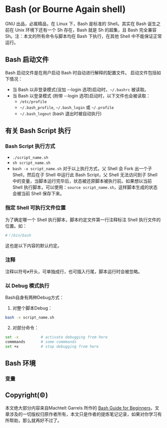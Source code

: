 # Bash (or Bourne Again shell)
GNU 出品，必属精品，在 Linux 下，Bash 是标准的 Shell。其实在 Bash 诞生之前在 Unix 环境下还有一个 Sh 存在，Bash 就是 Sh 的超集，且 Bash 完全兼容 Sh。注：本文的所有命令与脚本均在 Bash 下执行，在其他 Shell 中不能保证正常运行。

## Bash 启动文件
Bash 启动文件是在用户启动 Bash 时自动进行解释的配置文件。
启动文件包括如下情况：
- 当 Bash 以非登录模式(没加 --login 选项)启动时，`~/.bashrc` 被读取。
- 当 Bash 以登录模式 (附带 --login 选项)启动时，以下文件也会被读取：
  - `/etc/profile`
  - `~/.bash_profile`, `~/.bash_login` 或 `~/.profile`
  - `~/.bash_logout` (bash 退出时被自动执行)

## 有关 Bash Script 执行
### Bash Script 执行方式
- `./script_name.sh`
- `sh script_name.sh`
- `bash -x script_name.sh`
对于以上执行方式，父 Shell 会 Fork 出一个子 Shell，然后在子 Shell 中运行此 Bash Script，父 Shell 无法访问到子 Shell 中的变量，当脚本运行完毕后，状态被还原脚本被执行前。如果想以当前 Shell 执行脚本，可以使用：`source script_name.sh`，这样脚本生成的状态会被当前 Shell 保存下来。

### 指定 Shell 可执行文件位置
为了确定哪一个 Shell 执行脚本，脚本约定文件第一行注释标注 Shell 执行文件的位置。如：
```bash
#！/bin/bash
```
这也是以下内容的默认约定。

### 注释
注释以符号`#`开头，可单独成行，也可插入行尾，脚本运行时会被忽略。

### 以 Debug 模式执行
Bash自身有两种Debug方式：
1. 对整个脚本Debug：
```bash
bash -x script_name.sh
```
2. 对部分命令：
```bash
set -x			# activate debugging from here
commmands       # some commmands
set +x			# stop debugging from here
```

## Bash 环境
### 变量

## Copyright(©️)
本文绝大部分内容来自Machtelt Garrels 所作的 [Bash Guide for Beginners](https://tldp.org/LDP/Bash-Beginners-Guide/html/index.html)，文章涉及的一切版权归原作者所有，本文只是作者的提炼笔记记录，如果对你学习有所帮助，那么就再好不过了。
